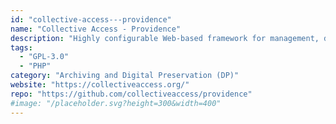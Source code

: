 ```yaml
---
id: "collective-access---providence"
name: "Collective Access - Providence"
description: "Highly configurable Web-based framework for management, description, and discovery of digital and physical collections supporting a variety of metadata standards, data types, and media formats."
tags:
  - "GPL-3.0"
  - "PHP"
category: "Archiving and Digital Preservation (DP)"
website: "https://collectiveaccess.org/"
repo: "https://github.com/collectiveaccess/providence"
#image: "/placeholder.svg?height=300&width=400"
---
```


